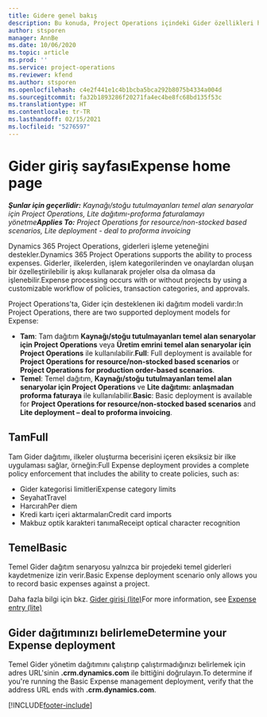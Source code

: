 ```yaml
---
title: Gidere genel bakış
description: Bu konuda, Project Operations içindeki Gider özellikleri hakkında bilgiler sağlanmaktadır.
author: stsporen
manager: AnnBe
ms.date: 10/06/2020
ms.topic: article
ms.prod: ''
ms.service: project-operations
ms.reviewer: kfend
ms.author: stsporen
ms.openlocfilehash: c4e2f441e1c4b1bcba5bca292b8075b4334a004d
ms.sourcegitcommit: fa32b1893286f20271fa4ec4be8fc68bd135f53c
ms.translationtype: HT
ms.contentlocale: tr-TR
ms.lasthandoff: 02/15/2021
ms.locfileid: "5276597"
---
```

# <a name="expense-home-page"></a><span data-ttu-id="f23b7-103">Gider giriş sayfası</span><span class="sxs-lookup"><span data-stu-id="f23b7-103">Expense home page</span></span>

<span data-ttu-id="f23b7-104">_**Şunlar için geçerlidir:** Kaynağı/stoğu tutulmayanları temel alan senaryolar için Project Operations, Lite dağıtımı-proforma faturalamayı yönetme_</span><span class="sxs-lookup"><span data-stu-id="f23b7-104">_**Applies To:** Project Operations for resource/non-stocked based scenarios, Lite deployment - deal to proforma invoicing_</span></span>


<span data-ttu-id="f23b7-105">Dynamics 365 Project Operations, giderleri işleme yeteneğini destekler.</span><span class="sxs-lookup"><span data-stu-id="f23b7-105">Dynamics 365 Project Operations supports the ability to process expenses.</span></span> <span data-ttu-id="f23b7-106">Giderler, ilkelerden, işlem kategorilerinden ve onaylardan oluşan bir özelleştirilebilir iş akışı kullanarak projeler olsa da olmasa da işlenebilir.</span><span class="sxs-lookup"><span data-stu-id="f23b7-106">Expense processing occurs with or without projects by using a customizable workflow of policies, transaction categories, and approvals.</span></span>

<span data-ttu-id="f23b7-107">Project Operations'ta, Gider için desteklenen iki dağıtım modeli vardır:</span><span class="sxs-lookup"><span data-stu-id="f23b7-107">In Project Operations, there are two supported deployment models for Expense:</span></span> 

- <span data-ttu-id="f23b7-108">**Tam**: Tam dağıtım **Kaynağı/stoğu tutulmayanları temel alan senaryolar için Project Operations** veya **Üretim emrini temel alan senaryolar için Project Operations** ile kullanılabilir.</span><span class="sxs-lookup"><span data-stu-id="f23b7-108">**Full**: Full deployment is available for **Project Operations for resource/non-stocked based scenarios** or **Project Operations for production order-based scenarios**.</span></span>
- <span data-ttu-id="f23b7-109">**Temel**: Temel dağıtım, **Kaynağı/stoğu tutulmayanları temel alan senaryolar için Project Operations** ve **Lite dağıtımı: anlaşmadan proforma faturaya** ile kullanılabilir.</span><span class="sxs-lookup"><span data-stu-id="f23b7-109">**Basic**: Basic deployment is available for **Project Operations for resource/non-stocked based scenarios** and **Lite deployment – deal to proforma invoicing**.</span></span>

## <a name="full"></a><span data-ttu-id="f23b7-110">Tam</span><span class="sxs-lookup"><span data-stu-id="f23b7-110">Full</span></span> 
<span data-ttu-id="f23b7-111">Tam Gider dağıtımı, ilkeler oluşturma becerisini içeren eksiksiz bir ilke uygulaması sağlar, örneğin:</span><span class="sxs-lookup"><span data-stu-id="f23b7-111">Full Expense deployment provides a complete policy enforcement that includes the ability to create policies, such as:</span></span>

  - <span data-ttu-id="f23b7-112">Gider kategorisi limitleri</span><span class="sxs-lookup"><span data-stu-id="f23b7-112">Expense category limits</span></span>
  - <span data-ttu-id="f23b7-113">Seyahat</span><span class="sxs-lookup"><span data-stu-id="f23b7-113">Travel</span></span>
  - <span data-ttu-id="f23b7-114">Harcırah</span><span class="sxs-lookup"><span data-stu-id="f23b7-114">Per diem</span></span>
  - <span data-ttu-id="f23b7-115">Kredi kartı içeri aktarmaları</span><span class="sxs-lookup"><span data-stu-id="f23b7-115">Credit card imports</span></span>
  - <span data-ttu-id="f23b7-116">Makbuz optik karakteri tanıma</span><span class="sxs-lookup"><span data-stu-id="f23b7-116">Receipt optical character recognition</span></span>

## <a name="basic"></a><span data-ttu-id="f23b7-117">Temel</span><span class="sxs-lookup"><span data-stu-id="f23b7-117">Basic</span></span> 
<span data-ttu-id="f23b7-118">Temel Gider dağıtım senaryosu yalnızca bir projedeki temel giderleri kaydetmenize izin verir.</span><span class="sxs-lookup"><span data-stu-id="f23b7-118">Basic Expense deployment scenario only allows you to record basic expenses against a project.</span></span> 

<span data-ttu-id="f23b7-119">Daha fazla bilgi için bkz. [Gider girişi (lite)](basic-expense.md)</span><span class="sxs-lookup"><span data-stu-id="f23b7-119">For more information, see [Expense entry (lite)](basic-expense.md)</span></span>

## <a name="determine-your-expense-deployment"></a><span data-ttu-id="f23b7-120">Gider dağıtımınızı belirleme</span><span class="sxs-lookup"><span data-stu-id="f23b7-120">Determine your Expense deployment</span></span>
<span data-ttu-id="f23b7-121">Temel Gider yönetim dağıtımını çalıştırıp çalıştırmadığınızı belirlemek için adres URL'sinin **.crm.dynamics.com** ile bittiğini doğrulayın.</span><span class="sxs-lookup"><span data-stu-id="f23b7-121">To determine if you're running the Basic Expense management deployment, verify that the address URL ends with **.crm.dynamics.com**.</span></span> 


[!INCLUDE[footer-include](../includes/footer-banner.md)]